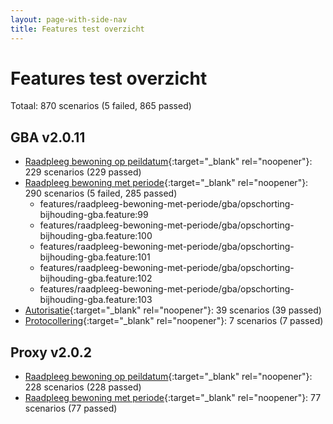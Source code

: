 ```yaml
---
layout: page-with-side-nav
title: Features test overzicht
---
```

# Features test overzicht

Totaal: 870 scenarios (5 failed, 865 passed)

## GBA v2.0.11

- [Raadpleeg bewoning op peildatum](./test-report-raadpleeg-bewoning-op-peildatum-gba.html){:target="_blank" rel="noopener"}: 229 scenarios (229 passed)
- [Raadpleeg bewoning met periode](./test-report-raadpleeg-bewoning-met-periode-gba.html){:target="_blank" rel="noopener"}: 290 scenarios (5 failed, 285 passed)
    - features/raadpleeg-bewoning-met-periode/gba/opschorting-bijhouding-gba.feature:99
    - features/raadpleeg-bewoning-met-periode/gba/opschorting-bijhouding-gba.feature:100
    - features/raadpleeg-bewoning-met-periode/gba/opschorting-bijhouding-gba.feature:101
    - features/raadpleeg-bewoning-met-periode/gba/opschorting-bijhouding-gba.feature:102
    - features/raadpleeg-bewoning-met-periode/gba/opschorting-bijhouding-gba.feature:103
- [Autorisatie](./test-report-autorisatie-gba.html){:target="_blank" rel="noopener"}: 39 scenarios (39 passed)
- [Protocollering](./test-report-protocollering-gba.html){:target="_blank" rel="noopener"}: 7 scenarios (7 passed)


## Proxy v2.0.2

- [Raadpleeg bewoning op peildatum](./test-report-raadpleeg-bewoning-op-peildatum.html){:target="_blank" rel="noopener"}: 228 scenarios (228 passed)
- [Raadpleeg bewoning met periode](./test-report-raadpleeg-bewoning-met-periode.html){:target="_blank" rel="noopener"}: 77 scenarios (77 passed)
